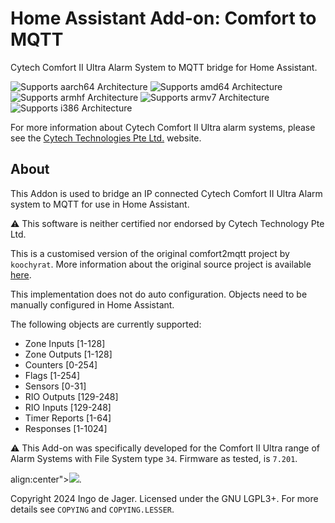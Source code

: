 # Home Assistant Add-on: Comfort to MQTT
Cytech Comfort II Ultra Alarm System to MQTT bridge for Home Assistant.

![Supports aarch64 Architecture][aarch64-shield] ![Supports amd64 Architecture][amd64-shield] ![Supports armhf Architecture][armhf-shield] ![Supports armv7 Architecture][armv7-shield] ![Supports i386 Architecture][i386-shield]

[mosquitto]: https://mosquitto.org
[aarch64-shield]: https://img.shields.io/badge/aarch64-yes-green.svg
[amd64-shield]: https://img.shields.io/badge/amd64-yes-green.svg
[armhf-shield]: https://img.shields.io/badge/armhf-yes-green.svg
[armv7-shield]: https://img.shields.io/badge/armv7-yes-green.svg
[i386-shield]: https://img.shields.io/badge/i386-yes-green.svg

For more information about Cytech Comfort II Ultra alarm systems, please see the [Cytech Technologies Pte Ltd.][cytech] website.

[koochyrat]: https://github.com/koochyrat/comfort2
[cytech]: http://www.cytech.biz/index.html

## About
This Addon is used to bridge an IP connected Cytech Comfort II Ultra Alarm system to MQTT for use in Home Assistant.

⚠️ This software is neither certified nor endorsed by Cytech Technology Pte Ltd.

This is a customised version of the original comfort2mqtt project by `koochyrat`. More information about the original source project is available [here][koochyrat].

This implementation does not do auto configuration. Objects need to be manually configured in Home Assistant.

The following objects are currently supported:

* Zone Inputs [1-128]
* Zone Outputs [1-128]
* Counters [0-254]
* Flags [1-254]
* Sensors [0-31]
* RIO Outputs [129-248]
* RIO Inputs [129-248]
* Timer Reports [1-64]
* Responses [1-1024]

⚠️ This Add-on was specifically developed for the Comfort II Ultra range of Alarm Systems with File System type `34`. Firmware as tested, is `7.201`.

align:center"><img src="https://github.com/djagerif/comfort2mqtt/assets/5621764/64abe350-6b37-4b79-8fea-12fa5e89353a" /></div>.

Copyright 2024 Ingo de Jager. Licensed under the GNU LGPL3+. For more details see `COPYING` and `COPYING.LESSER`.
